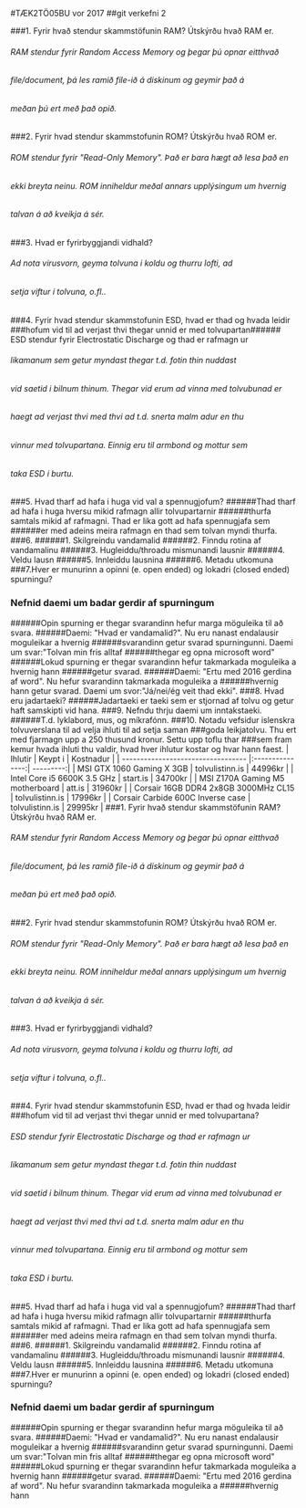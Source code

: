 #TÆK2TÖ05BU vor 2017
##git verkefni 2

###1. Fyrir hvað stendur skammstöfunin RAM? Útskýrðu hvað RAM er.
######     RAM stendur fyrir Random Access Memory og þegar þú opnar eitthvað 
######	   file/document, þá les ramið file-ið á diskinum og geymir það á 
######	   meðan þú ert með það opið.
###2. Fyrir hvad stendur skammstofunin ROM? Útskýrðu hvað ROM er.
######	   ROM stendur fyrir "Read-Only Memory". Það er bara hægt að lesa það en
######	   ekki breyta neinu. ROM inniheldur meðal annars upplýsingum um hvernig
######	   talvan á að kveikja á sér.
###3. Hvad er fyrirbyggjandi vidhald?
######	   Ad nota virusvorn, geyma tolvuna i koldu og thurru lofti, ad
######	   setja viftur i tolvuna, o.fl..
###4. Fyrir hvad stendur skammstofunin ESD, hvad  er thad og hvada leidir 
###hofum vid til ad verjast thvi thegar unnid er med tolvupartan######     ESD stendur fyrir Electrostatic Discharge og thad er rafmagn ur
######      likamanum sem getur myndast thegar t.d. fotin thin nuddast
######     vid saetid i bilnum thinum. Thegar vid erum ad vinna med tolvubunad er
######     haegt ad verjast thvi med thvi ad t.d. snerta malm adur en thu
######     vinnur med tolvupartana. Einnig eru til armbond og mottur sem
######     taka ESD i burtu.
###5. Hvad tharf ad hafa i huga vid val a spennugjofum?
######Thad tharf ad hafa i huga hversu mikid rafmagn allir tolvupartarnir
######thurfa samtals mikid af rafmagni. Thad er lika gott ad hafa spennugjafa sem
######er med adeins meira rafmagn en thad sem tolvan myndi thurfa. 
###6.
######1. Skilgreindu vandamalid
######2. Finndu rotina af vandamalinu
######3. Hugleiddu/throadu mismunandi lausnir
######4. Veldu lausn
######5. Innleiddu lausnina
######6. Metadu utkomuna
###7.Hver er munurinn a opinni (e. open ended) og lokadri (closed ended) spurningu?
###  Nefnid daemi um badar gerdir af spurningum
######Opin spurning er thegar svarandinn hefur marga möguleika til að svara.
######Daemi: "Hvad er vandamalid?". Nu eru nanast endalausir moguleikar a hvernig 
######svarandinn getur svarad spurningunni. Daemi um svar:"Tolvan min fris alltaf
######thegar eg opna microsoft word"
######Lokud spurning er thegar svarandinn hefur takmarkada moguleika a hvernig hann
######getur svarad.
######Daemi: "Ertu med 2016 gerdina af word". Nu hefur svarandinn takmarkada moguleika a
######hvernig hann getur svarad. Daemi um svor:"Já/nei/ég veit thad ekki".
###8. Hvad eru jadartaeki?
######Jadartaeki er taeki sem er stjornad af tolvu og getur haft samskipti vid hana.
###9. Nefndu thrju daemi um inntakstaeki.
######T.d. lyklabord, mus, og míkrafónn.
###10. Notadu vefsidur islenskra tolvuverslana til ad velja ihluti til ad setja saman
###goda leikjatolvu. Thu ert med fjarmagn upp a 250 thusund kronur. Settu upp toflu thar
###sem fram kemur hvada ihluti thu valdir, hvad hver ihlutur kostar og hvar hann faest.
| Ihlutir                              | Keypt i         | Kostnadur |
| ----------------------------------   |:---------------:| ---------:|
| MSI GTX 1060 Gaming X 3GB            | tolvulistinn.is |  44996kr  |
| Intel Core i5 6600K 3.5 GHz          | start.is        |  34700kr  |
| MSI Z170A Gaming M5 motherboard      | att.is          |  31960kr  |
| Corsair 16GB DDR4 2x8GB 3000MHz CL15 | tolvulistinn.is |  17996kr  |
| Corsair Carbide 600C Inverse case    | tolvulistinn.is |  29995kr  |
###1. Fyrir hvað stendur skammstöfunin RAM? Útskýrðu hvað RAM er.
######     RAM stendur fyrir Random Access Memory og þegar þú opnar eitthvað
######     file/document, þá les ramið file-ið á diskinum og geymir það á
######     meðan þú ert með það opið.
###2. Fyrir hvad stendur skammstofunin ROM? Útskýrðu hvað ROM er.
######     ROM stendur fyrir "Read-Only Memory". Það er bara hægt að lesa það en
######     ekki breyta neinu. ROM inniheldur meðal annars upplýsingum um hvernig
######     talvan á að kveikja á sér.
###3. Hvad er fyrirbyggjandi vidhald?
######     Ad nota virusvorn, geyma tolvuna i koldu og thurru lofti, ad
######     setja viftur i tolvuna, o.fl..
###4. Fyrir hvad stendur skammstofunin ESD, hvad  er thad og hvada leidir
###hofum vid til ad verjast thvi thegar unnid er med tolvupartana?
######     ESD stendur fyrir Electrostatic Discharge og thad er rafmagn ur
######      likamanum sem getur myndast thegar t.d. fotin thin nuddast
######     vid saetid i bilnum thinum. Thegar vid erum ad vinna med tolvubunad er
######     haegt ad verjast thvi med thvi ad t.d. snerta malm adur en thu
######     vinnur med tolvupartana. Einnig eru til armbond og mottur sem
######     taka ESD i burtu.
###5. Hvad tharf ad hafa i huga vid val a spennugjofum?
######Thad tharf ad hafa i huga hversu mikid rafmagn allir tolvupartarnir
######thurfa samtals mikid af rafmagni. Thad er lika gott ad hafa spennugjafa sem
######er med adeins meira rafmagn en thad sem tolvan myndi thurfa.
###6.
######1. Skilgreindu vandamalid
######2. Finndu rotina af vandamalinu
######3. Hugleiddu/throadu mismunandi lausnir
######4. Veldu lausn
######5. Innleiddu lausnina
######6. Metadu utkomuna
###7.Hver er munurinn a opinni (e. open ended) og lokadri (closed ended) spurningu?
###  Nefnid daemi um badar gerdir af spurningum
######Opin spurning er thegar svarandinn hefur marga möguleika til að svara.
######Daemi: "Hvad er vandamalid?". Nu eru nanast endalausir moguleikar a hvernig
######svarandinn getur svarad spurningunni. Daemi um svar:"Tolvan min fris alltaf
######thegar eg opna microsoft word"
######Lokud spurning er thegar svarandinn hefur takmarkada moguleika a hvernig hann
######getur svarad.
######Daemi: "Ertu med 2016 gerdina af word". Nu hefur svarandinn takmarkada moguleika a
######hvernig hann 
